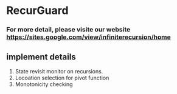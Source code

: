 # RecurGuard
### For more detail, please visite our website https://sites.google.com/view/infiniterecursion/home


## implement details
1. State revisit monitor on recursions.
2. Locoation selection for pivot function
3. Monotonicity checking
